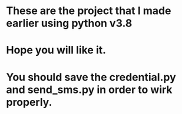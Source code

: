 # These are the project that I made earlier using python v3.8
# Hope you will like it.
# You should save the credential.py and send_sms.py in order to wirk properly.

